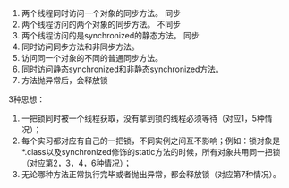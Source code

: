 1. 两个线程同时访问一个对象的同步方法。 同步
2. 两个线程访问的两个对象的同步方法。 不同步
3. 两个线程访问的是synchronized的静态方法。 同步
4. 同时访问同步方法和非同步方法。 
5. 访问同一个对象的不同的普通同步方法。
6. 同时访问静态synchronized和非静态synchronized方法。
7. 方法抛异常后，会释放锁



3种思想：
1. 一把锁同时被一个线程获取，没有拿到锁的线程必须等待（对应1，5种情况）；
2. 每个实习都对应有自己的一把锁，不同实例之间互不影响；例如：锁对象是*.class以及synchronized修饰的static方法的时候，所有对象共用同一把锁（对应第2，3，4，6种情况）；
3. 无论哪种方法正常执行完毕或者抛出异常，都会释放锁（对应第7种情况）。